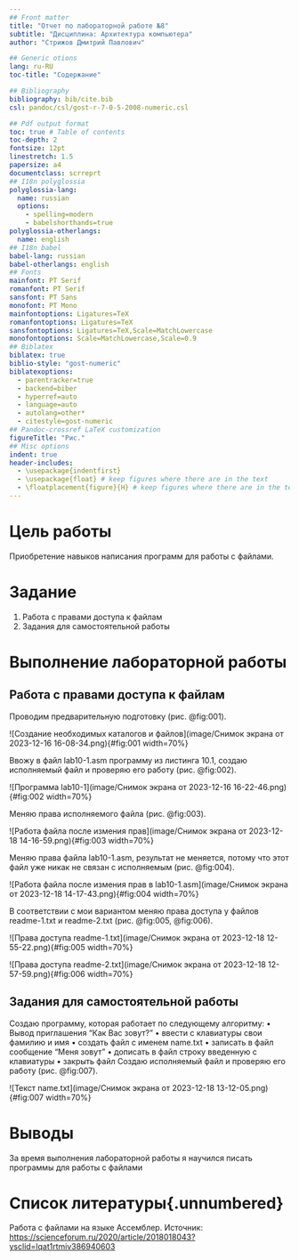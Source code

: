 ```yaml
---
## Front matter
title: "Отчет по лабораторной работе №8"
subtitle: "Дисциплина: Архитектура компьютера"
author: "Стрижов Дмитрий Павлович"

## Generic otions
lang: ru-RU
toc-title: "Содержание"

## Bibliography
bibliography: bib/cite.bib
csl: pandoc/csl/gost-r-7-0-5-2008-numeric.csl

## Pdf output format
toc: true # Table of contents
toc-depth: 2
fontsize: 12pt
linestretch: 1.5
papersize: a4
documentclass: scrreprt
## I18n polyglossia
polyglossia-lang:
  name: russian
  options:
	- spelling=modern
	- babelshorthands=true
polyglossia-otherlangs:
  name: english
## I18n babel
babel-lang: russian
babel-otherlangs: english
## Fonts
mainfont: PT Serif
romanfont: PT Serif
sansfont: PT Sans
monofont: PT Mono
mainfontoptions: Ligatures=TeX
romanfontoptions: Ligatures=TeX
sansfontoptions: Ligatures=TeX,Scale=MatchLowercase
monofontoptions: Scale=MatchLowercase,Scale=0.9
## Biblatex
biblatex: true
biblio-style: "gost-numeric"
biblatexoptions:
  - parentracker=true
  - backend=biber
  - hyperref=auto
  - language=auto
  - autolang=other*
  - citestyle=gost-numeric
## Pandoc-crossref LaTeX customization
figureTitle: "Рис."
## Misc options
indent: true
header-includes:
  - \usepackage{indentfirst}
  - \usepackage{float} # keep figures where there are in the text
  - \floatplacement{figure}{H} # keep figures where there are in the text
---
```


# Цель работы

Приобретение навыков написания программ для работы с файлами.

# Задание

1. Работа с правами доступа к файлам 
2. Задания для самостоятельной работы

# Выполнение лабораторной работы
## Работа с правами доступа к файлам 
Проводим предварительную подготовку (рис. @fig:001).

![Создание необходимых каталогов и файлов](image/Снимок экрана от 2023-12-16 16-08-34.png){#fig:001 width=70%}

Ввожу в файл lab10-1.asm программу из листинга 10.1, создаю исполняемый файл и проверяю его работу (рис. @fig:002).

![Программа lab10-1](image/Снимок экрана от 2023-12-16 16-22-46.png){#fig:002 width=70%}

Меняю права исполняемого файла (рис. @fig:003).

![Работа файла после измения прав](image/Снимок экрана от 2023-12-18 14-16-59.png){#fig:003 width=70%}

Меняю права файла lab10-1.asm, результат не меняется, потому что этот файл уже никак не связан с исполняемым (рис. @fig:004).

![Работа файла после измения прав в lab10-1.asm](image/Снимок экрана от 2023-12-18 14-17-43.png){#fig:004 width=70%}

В соответствии с мои вариантом меняю права доступа у файлов readme-1.txt и readme-2.txt (рис. @fig:005, @fig:006).

![Права доступа readme-1.txt](image/Снимок экрана от 2023-12-18 12-55-22.png){#fig:005 width=70%}

![Права доступа readme-2.txt](image/Снимок экрана от 2023-12-18 12-57-59.png){#fig:006 width=70%}

## Задания для самостоятельной работы

Cоздаю программу, которая работает по следующему алгоритму:
• Вывод приглашения “Как Вас зовут?”
• ввести с клавиатуры свои фамилию и имя
• создать файл с именем name.txt
• записать в файл сообщение “Меня зовут”
• дописать в файл строку введенную с клавиатуры
• закрыть файл
Создаю исполняемый файл и проверяю его работу (рис. @fig:007).

![Текст name.txt](image/Снимок экрана от 2023-12-18 13-12-05.png){#fig:007 width=70%}

# Выводы

За время выполнения лабораторной работы я научился писать программы для работы с файлами

# Список литературы{.unnumbered}
Работа с файлами на языке Ассемблер. Источник: https://scienceforum.ru/2020/article/2018018043?ysclid=lqat1rtmiv386940603

